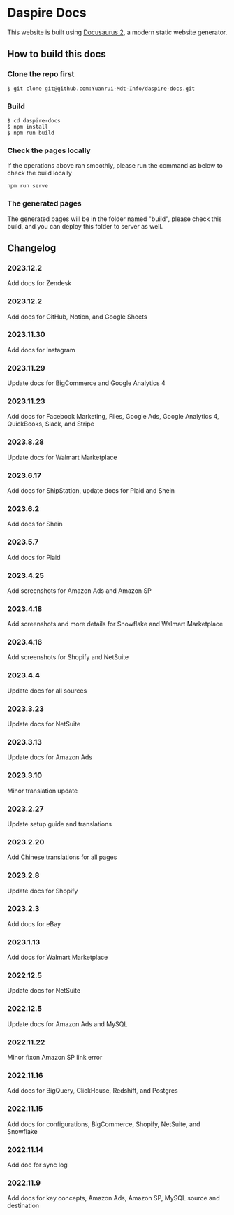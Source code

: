 # Daspire Docs

This website is built using [Docusaurus 2](https://docusaurus.io/), a modern static website generator.

## How to build this docs

### Clone the repo first
```
$ git clone git@github.com:Yuanrui-Mdt-Info/daspire-docs.git
```

### Build

```
$ cd daspire-docs
$ npm install
$ npm run build
```

### Check the pages locally
If the operations above ran smoothly, please run the command as below to check the build locally
```
npm run serve
```

### The generated pages
The generated pages will be in the folder named "build", please check this build, and you can deploy this folder to server as well.

## Changelog

### 2023.12.2
Add docs for Zendesk
### 2023.12.2
Add docs for GitHub, Notion, and Google Sheets
### 2023.11.30
Add docs for Instagram
### 2023.11.29
Update docs for BigCommerce and Google Analytics 4
### 2023.11.23
Add docs for Facebook Marketing, Files, Google Ads, Google Analytics 4, QuickBooks, Slack, and Stripe
### 2023.8.28
Update docs for Walmart Marketplace
### 2023.6.17
Add docs for ShipStation, update docs for Plaid and Shein
### 2023.6.2
Add docs for Shein
### 2023.5.7
Add docs for Plaid
### 2023.4.25
Add screenshots for Amazon Ads and Amazon SP
### 2023.4.18
Add screenshots and more details for Snowflake and Walmart Marketplace
### 2023.4.16
Add screenshots for Shopify and NetSuite
### 2023.4.4
Update docs for all sources
### 2023.3.23
Update docs for NetSuite
### 2023.3.13
Update docs for Amazon Ads
### 2023.3.10
Minor translation update
### 2023.2.27
Update setup guide and translations
### 2023.2.20
Add Chinese translations for all pages
### 2023.2.8
Update docs for Shopify
### 2023.2.3
Add docs for eBay
### 2023.1.13
Add docs for Walmart Marketplace
### 2022.12.5
Update docs for NetSuite
### 2022.12.5
Update docs for Amazon Ads and MySQL
### 2022.11.22
Minor fixon Amazon SP link error
### 2022.11.16
Add docs for BigQuery, ClickHouse, Redshift, and Postgres
### 2022.11.15
Add docs for configurations, BigCommerce, Shopify, NetSuite, and Snowflake
### 2022.11.14
Add doc for sync log
### 2022.11.9
Add docs for key concepts, Amazon Ads, Amazon SP, MySQL source and destination
